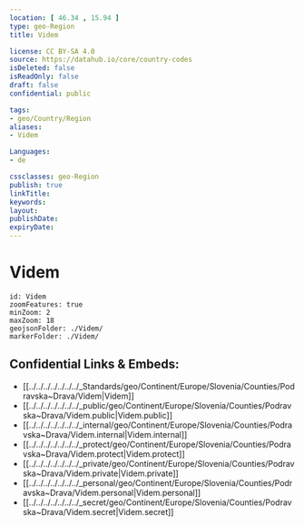 ```yaml
---
location: [ 46.34 , 15.94 ] 
type: geo-Region
title: Videm

license: CC BY-SA 4.0
source: https://datahub.io/core/country-codes
isDeleted: false
isReadOnly: false
draft: false
confidential: public

tags:
- geo/Country/Region
aliases:
- Videm

Languages:
- de

cssclasses: geo-Region
publish: true
linkTitle: 
keywords: 
layout: 
publishDate: 
expiryDate: 
---
```


# Videm

```leaflet
id: Videm
zoomFeatures: true 
minZoom: 2 
maxZoom: 18
geojsonFolder: ./Videm/
markerFolder: ./Videm/
```


## Confidential Links & Embeds: 
- [[../../../../../../../_Standards/geo/Continent/Europe/Slovenia/Counties/Podravska~Drava/Videm|Videm]] 
- [[../../../../../../../_public/geo/Continent/Europe/Slovenia/Counties/Podravska~Drava/Videm.public|Videm.public]] 
- [[../../../../../../../_internal/geo/Continent/Europe/Slovenia/Counties/Podravska~Drava/Videm.internal|Videm.internal]] 
- [[../../../../../../../_protect/geo/Continent/Europe/Slovenia/Counties/Podravska~Drava/Videm.protect|Videm.protect]] 
- [[../../../../../../../_private/geo/Continent/Europe/Slovenia/Counties/Podravska~Drava/Videm.private|Videm.private]] 
- [[../../../../../../../_personal/geo/Continent/Europe/Slovenia/Counties/Podravska~Drava/Videm.personal|Videm.personal]] 
- [[../../../../../../../_secret/geo/Continent/Europe/Slovenia/Counties/Podravska~Drava/Videm.secret|Videm.secret]] 

